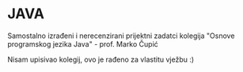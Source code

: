 # JAVA
Samostalno izrađeni i nerecenzirani prijektni zadatci kolegija "Osnove programskog jezika Java" - prof. Marko Čupić


Nisam upisivao kolegij, ovo je rađeno za vlastitu vježbu :)
